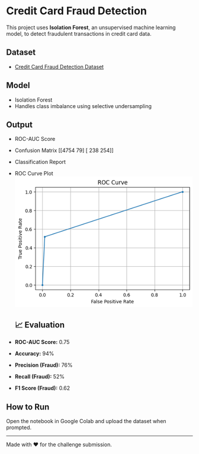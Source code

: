 # Credit Card Fraud Detection

This project uses **Isolation Forest**, an unsupervised machine learning model, to detect fraudulent transactions in credit card data.

## Dataset
- [Credit Card Fraud Detection Dataset](https://www.kaggle.com/mlg-ulb/creditcardfraud)

## Model
- Isolation Forest
- Handles class imbalance using selective undersampling

## Output
- ROC-AUC Score
- Confusion Matrix
  [[4754 79]
[ 238 254]]
- Classification Report
- ROC Curve Plot ![Roc Curve](Roc-curve.png)

  ## 📈 Evaluation
- **ROC-AUC Score:** 0.75
- **Accuracy:** 94%
- **Precision (Fraud):** 76%
- **Recall (Fraud):** 52%
- **F1 Score (Fraud):** 0.62

## How to Run
Open the notebook in Google Colab and upload the dataset when prompted.

---

Made with ❤️ for the challenge submission.
